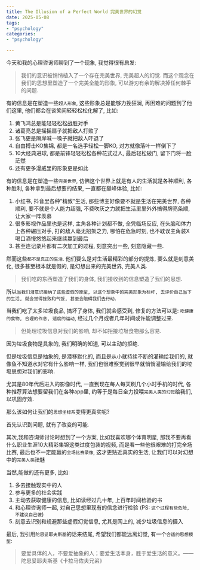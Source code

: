 ```yaml
---
title: The Illusion of a Perfect World 完美世界的幻觉
date: 2025-05-08
tags:
- "psychology"
categories:
- "psychology"

---
```


今天和我的心理咨询师聊到了一个现象, 我觉得很有启发:

> 我们的意识被悄悄植入了一个存在完美世界, 完美超人的幻觉. 而这个观念在我们的思想里塑造了一个完美全能的形象, 可以游刃有余的解决掉任何棘手的问题.

有的信息是在塑造一些`超人形象`, 这些形象总是能够力挽狂澜, 再困难的问题到了他们这里, 他们都会在谈笑间轻轻松松化解了, 比如:

1. 黄飞鸿总是能轻轻松松战胜对手
2. 诸葛亮总是摇摇扇子就把敌人打败了
3. 张飞更是隔岸喊一嗓子就把敌人吓退了
4. 自由搏击KO集锦, 都是一名选手轻松一脚KO, 对方就像落叶一样倒下了
5. 10大经典进球, 都是前锋轻轻松松各种花式过人, 最后轻松破门, 留下门将一脸茫然
6. 还有更多漫威里的形象更是如此

有的信息是在塑造一些`完美世界`, 仿佛这个世界上就是有人的生活就是各种顺利, 各种胜利, 各种拿到最后想要的结果, 一直都在巅峰体验, 比如:

1. 小红书, 抖音里各种"精致"生活, 那些博主好像要不就是生活在完美世界, 各种顺利, 要不就是个人能力超强, 不费吹灰之力就把生活里里外外搞得牌亮条顺, 让大家一阵羡慕
2. 很多影视作品里也是这样, 主角各种计划都不做, 全凭临场反应, 在头脑和体力上各种碾压对手, 打的敌人毫无招架之力, 哪怕在危急时刻, 也不耽误主角装X喝口酒慢悠悠起来继续赢到最后
3. 甚至连记录片都有二次加工的过程, 刻意突出一些, 刻意隐藏一些.

然而这些`都不是真正的生活`. 他们要么是对生活最精彩的部分的提炼, 要么就是刻意美化, 很多甚至根本就是假的, 是幻想出来的完美世界, 完美人类.

> 我们吃的东西塑造了我们的身体, 我们接收到的信息塑造了我们的思想.

所以`当我们潜意识接纳了这些虚假的原型, 以这个想象中的完美形象为标杆, 去评价自己当下的生活, 就会觉得挫败和气馁, 甚至会阻碍我们去行动`.

当我们吃了太多垃圾食品, 搞坏了身体, 我们就会感受到, 修复的方法可以是: `吃健康的食物, 合理的作息, 适度的运动`, 经过几个月或者几年时间或许能调整过来.

> 但处理垃圾信息对我们的影响, 却不如拒接垃圾食物那么容易.

因为垃圾食物是具象的, 我们明确的知道, 可以主动的拒绝.

但是垃圾信息是抽象的, 是潜移默化的, 而且是从小就持续不断的灌输给我们的, 就像鱼不知道水对它有什么影响一样, 我们也很难察觉到很早就悄悄灌输给我们的垃圾思想对我们的影响.

尤其是80年代后进入的影像时代, 一直到现在每人每天刷几个小时手机的时代, 各种推荐算法想要留我们在各种app里, 约等于是每日全力投喂`完美人类的幻觉`给我们, 以巩固疗效.

那么该如何让我们的`思想坐标系`变得更真实呢?

首先认识到问题, 就有了改变的可能.

其次,我和咨询师讨论时想到了一个方案, 比如我喜欢哪个体育明星, 那我不要再看什么职业生涯10大精彩集锦这类过度包装的视频, 而是看一些他很艰难的打完全场比赛, 最后也不一定能赢的`全场比赛录像`, 这才更贴近真实的生活, 让我们可以对幻想中的`完美人类`祛魅

当然,能做的还有更多, 比如:

1. 多去接触现实中的人
2. 参与更多的社会实践
3. 主动去获取健康的信息, 比如读经过几十年, 上百年时间检验的书
4. 和心理咨询师一起, 对自己思想里现有的信念进行检验 (PS: `这个过程有些危险, 不建议自己做`)
5. 刻意去识别和规避那些虚假幻觉信息, 尤其是网上的, 减少垃圾信息的摄入

最后, 我引用`陀思妥耶夫斯基`的话来结尾, 希望我们都能远离幻觉, 有一个`合适的思想模型`:

> 要爱具体的人，不要爱抽象的人；要爱生活本身，胜于爱生活的意义。——陀思妥耶夫斯基《卡拉马佐夫兄弟》
